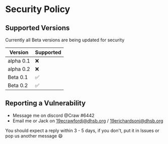 # Security Policy

## Supported Versions

Currently all Beta versions are being updated for security

| Version | Supported          |
| ------- | ------------------ |
| alpha 0.1 | :x: |
| alpha 0.2 | :x:                |
| Beta 0.1  | :white_check_mark: |
| Beta 0.2  | :white_check_mark: |


## Reporting a Vulnerability

* Message me on discord @Craw #6442
* Email me or Jack on 19ecrawfordj@dhsb.org / 19erichardsonj@dhsb.org

You should expect a reply within 3 - 5 days, if you don't, put it in Issues or pop us another message :smile:

